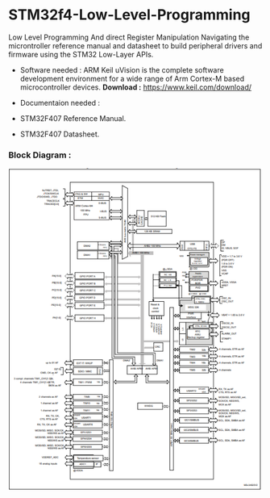 # STM32f4-Low-Level-Programming
Low Level Programming And direct Register Manipulation
Navigating the microntroller reference manual and datasheet to build peripheral drivers and firmware using the STM32 Low-Layer APIs.

- Software needed : 
 ARM Keil uVision is the complete software development environment for a wide range of Arm Cortex-M based microcontroller devices.
 **Download :** https://www.keil.com/download/
 
 - Documentaion needed : 
 *  STM32F407 Reference Manual.
 
 *  STM32F407 Datasheet.

### Block Diagram : 


![alt text](https://github.com/ALICHOUCHENE/STM32f4-Low-Level-Programming/blob/main/Documentation/Block_Diagram.PNG)

 
